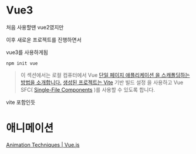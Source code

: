 # Vue3

처음 사용할땐 vue2였지만

이후 새로운 프로젝트를 진행하면서 

vue3를 사용하게됨 

```
npm init vue
```

> 이 섹션에서는 로컬 컴퓨터에서 Vue [단일 페이지 애플리케이션 을 스캐폴딩하는 방법을 소개합니다.](https://vuejs.org/guide/extras/ways-of-using-vue.html#single-page-application-spa) [생성된 프로젝트는 Vite](https://vitejs.dev/) 기반 빌드 설정 을 사용하고 Vue SFC( [Single-File Components](https://vuejs.org/guide/scaling-up/sfc.html) )를 사용할 수 있도록 합니다.

vite 포함인듯 



# 애니메이션

[Animation Techniques | Vue.js](https://vuejs.org/guide/extras/animation.html)





